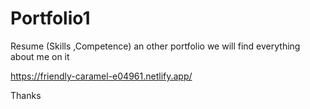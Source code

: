 # Portfolio1
Resume (Skills ,Competence)
an other portfolio we will find everything about me on it


https://friendly-caramel-e04961.netlify.app/

Thanks
